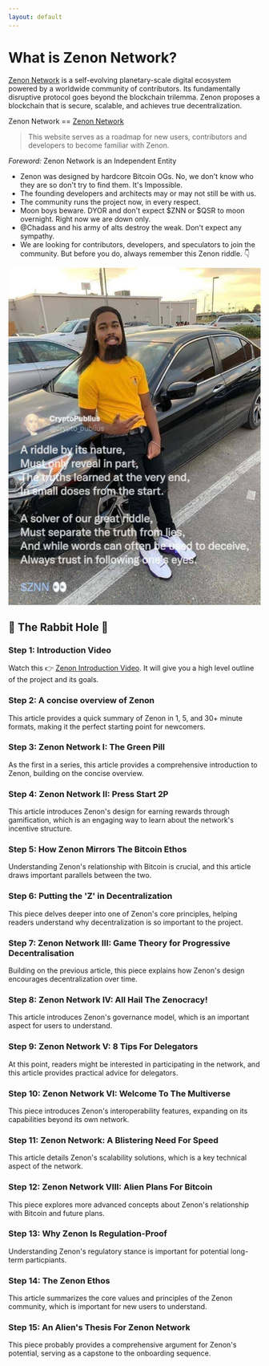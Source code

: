 ```yaml
---
layout: default
---
```


# What is Zenon Network?
[Zenon Network](https://zenon.network) is a self-evolving planetary-scale digital ecosystem powered by a worldwide community of contributors. Its fundamentally disruptive protocol goes beyond the blockchain trilemma. Zenon proposes a blockchain that is secure, scalable, and achieves true decentralization.

Zenon Network == [Zenon Network](https://zenon.network)

> This website serves as a roadmap for new users, contributors and developers to become familiar with Zenon.  

*Foreword:* Zenon Network is an Independent Entity
* Zenon was designed by hardcore Bitcoin OGs.  No, we don't know who they are so don't try to find them.  It's Impossible.  
* The founding developers and architects may or may not still be with us.
* The community runs the project now, in every respect.
* Moon boys beware. DYOR and don't expect $ZNN or $QSR to moon overnight.  Right now we are down only.  
* @Chadass and his army of alts destroy the weak. Don't expect any sympathy.
* We are looking for contributors, developers, and speculators to join the community.  But before you do, always remember this Zenon riddle. 👇

![Crypto Publius Zenon Riddle](assets/images/green-pill-crypto-publius-riddle.jpg)

## 🐇 The Rabbit Hole 🐇

### Step 1: Introduction Video 
Watch this 👉 [Zenon Introduction Video](https://www.youtube.com/watch?v=UqAequz4mgk).  It will give you a high level outline of the project and its goals.  

### Step 2: A concise overview of Zenon
This article provides a quick summary of Zenon in 1, 5, and 30+ minute formats, making it the perfect starting point for newcomers.

### Step 3: Zenon Network I: The Green Pill
As the first in a series, this article  provides a comprehensive introduction to Zenon, building on the concise overview.

### Step 4: Zenon Network II: Press Start 2P
This article introduces Zenon's design for earning rewards through gamification, which is an engaging way to learn about the network's incentive structure.

### Step 5: How Zenon Mirrors The Bitcoin Ethos
Understanding Zenon's relationship with Bitcoin is crucial, and this article draws important parallels between the two.

### Step 6: Putting the 'Z' in Decentralization
This piece  delves deeper into one of Zenon's core principles, helping readers understand why decentralization is so important to the project.

### Step 7: Zenon Network III: Game Theory for Progressive Decentralisation
Building on the previous article, this piece explains how Zenon's design encourages decentralization over time.

### Step 8: Zenon Network IV: All Hail The Zenocracy!
This article introduces Zenon's governance model, which is an important aspect for users to understand.

### Step 9: Zenon Network V: 8 Tips For Delegators
At this point, readers might be interested in participating in the network, and this article provides practical advice for delegators.

### Step 10: Zenon Network VI: Welcome To The Multiverse
This piece  introduces Zenon's interoperability features, expanding on its capabilities beyond its own network.

### Step 11: Zenon Network: A Blistering Need For Speed
This article details Zenon's scalability solutions, which is a key technical aspect of the network.

### Step 12: Zenon Network VIII: Alien Plans For Bitcoin
This piece  explores more advanced concepts about Zenon's relationship with Bitcoin and future plans.

### Step 13: Why Zenon Is Regulation-Proof
Understanding Zenon's regulatory stance is important for potential long-term particpiants.

### Step 14: The Zenon Ethos
This article  summarizes the core values and principles of the Zenon community, which is important for new users to understand.

### Step 15: An Alien's Thesis For Zenon Network
This piece probably provides a comprehensive argument for Zenon's potential, serving as a capstone to the onboarding sequence.

